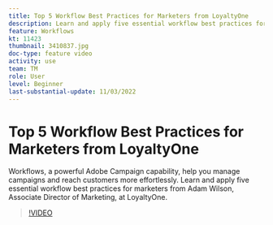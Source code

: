 ```yaml
---
title: Top 5 Workflow Best Practices for Marketers from LoyaltyOne
description: Learn and apply five essential workflow best practices for marketers from Adam Wilson, Associate Director of Marketing, at LoyaltyOne.
feature: Workflows
kt: 11423
thumbnail: 3410837.jpg
doc-type: feature video
activity: use
team: TM
role: User
level: Beginner
last-substantial-update: 11/03/2022
---
```


# Top 5 Workflow Best Practices for Marketers from LoyaltyOne

Workflows, a powerful Adobe Campaign capability, help you manage campaigns and reach customers more effortlessly. Learn and apply five essential workflow best practices for marketers from Adam Wilson, Associate Director of Marketing, at LoyaltyOne.

>[!VIDEO](https://video.tv.adobe.com/v/3410837?quality=12)
